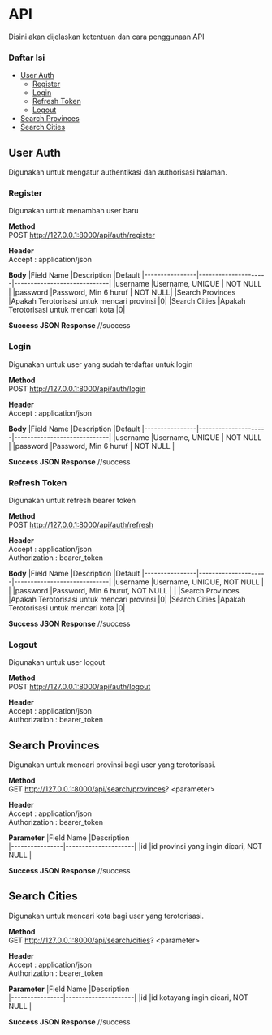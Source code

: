 # API
Disini akan dijelaskan ketentuan dan cara penggunaan API
### Daftar Isi
 - [User Auth](#user-auth)
	 - [Register](#register)
	 - [Login](#login)
	 - [Refresh Token](#refresh)
	 - [Logout](#logout)
 - [Search Provinces](#search-provinces)
 - [Search Cities](#search-cities)

## User Auth<a name="user-auth"/>
Digunakan untuk mengatur authentikasi dan authorisasi halaman.

### Register<a name="register"/>
Digunakan untuk menambah user baru <br />

**Method**  <br />
POST http://127.0.0.1:8000/api/auth/register <br />

**Header**  <br />
Accept	: application/json <br />

**Body** 
|Field Name    |Description             |Default
|----------------|---------------------|-----------------------------|
|username			|Username, UNIQUE      | NOT NULL | 
|password     		|Password, Min 6 huruf | NOT NULL|
|Search Provinces	|Apakah Terotorisasi untuk mencari provinsi	   |0|
|Search Cities		|Apakah Terotorisasi untuk mencari kota	   |0|

**Success JSON Response** 
//success

### Login<a name="login"/>
Digunakan untuk user yang sudah terdaftar untuk login <br />

**Method**  <br />
POST http://127.0.0.1:8000/api/auth/login<br />

**Header**  <br />
Accept	: application/json <br />

**Body** 
|Field Name    |Description             |Default
|----------------|---------------------|-----------------------------|
|username			|Username, UNIQUE      | NOT NULL | 
|password     		|Password, Min 6 huruf | NOT NULL |

**Success JSON Response** 
//success

### Refresh Token<a name="refresh"/>
Digunakan untuk refresh bearer token<br />

**Method**  <br />
POST http://127.0.0.1:8000/api/auth/refresh<br />

**Header**  <br />
Accept	: application/json <br />
Authorization	: bearer_token <br />

**Body** 
|Field Name    |Description             |Default
|----------------|---------------------|-----------------------------|
|username			|Username, UNIQUE, NOT NULL      | | 
|password     		|Password, Min 6 huruf, NOT NULL | |
|Search Provinces	|Apakah Terotorisasi untuk mencari provinsi	   |0|
|Search Cities		|Apakah Terotorisasi untuk mencari kota	   |0|

**Success JSON Response** 
//success

### Logout<a name="logout"/>
Digunakan untuk user logout<br />

**Method**  <br />
POST http://127.0.0.1:8000/api/auth/logout<br />

**Header**  <br />
Accept	: application/json <br />
Authorization	: bearer_token <br />

## Search Provinces<a name="search-provinces"/>
Digunakan untuk mencari provinsi bagi user yang terotorisasi.

**Method**  <br />
GET http://127.0.0.1:8000/api/search/provinces? <parameter\><br />

**Header**  <br />
Accept	: application/json <br />
Authorization	: bearer_token <br />

**Parameter** 
|Field Name    |Description             
|----------------|---------------------|
|id			|id provinsi yang ingin dicari, NOT NULL      |

**Success JSON Response** 
//success

## Search Cities<a name="search-cities"/>
Digunakan untuk mencari kota bagi user yang terotorisasi.

**Method**  <br />
GET http://127.0.0.1:8000/api/search/cities? <parameter\><br />

**Header**  <br />
Accept	: application/json <br />
Authorization	: bearer_token <br />

**Parameter** 
|Field Name    |Description             
|----------------|---------------------|
|id			|id kotayang ingin dicari, NOT NULL      |

**Success JSON Response** 
//success
